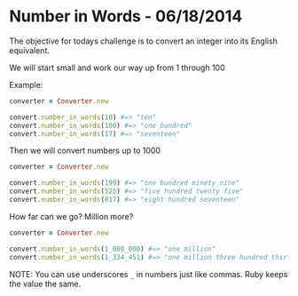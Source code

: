 Number in Words - 06/18/2014
=============

The objective for todays challenge is to convert an integer into its English equivalent.

We will start small and work our way up from 1 through 100

Example:

```ruby
converter = Converter.new

convert.number_in_words(10) #=> "ten"
convert.number_in_words(100) #=> "one hundred"
convert.number_in_words(17) #=> "seventeen"

```

Then we will convert numbers up to 1000

```ruby
converter = Converter.new

convert.number_in_words(199) #=> "one hundred ninety nine"
convert.number_in_words(525) #=> "five hundred twenty five"
convert.number_in_words(817) #=> "eight hundred seventeen"

```

How far can we go? Million more?

```ruby
converter = Converter.new

convert.number_in_words(1_000_000) #=> "one million"
convert.number_in_words(1_334_451) #=> "one million three hundred thirty four thousand four hundred fifty one"

```

NOTE: You can use underscores `_` in numbers just like commas. Ruby keeps the value the same.
